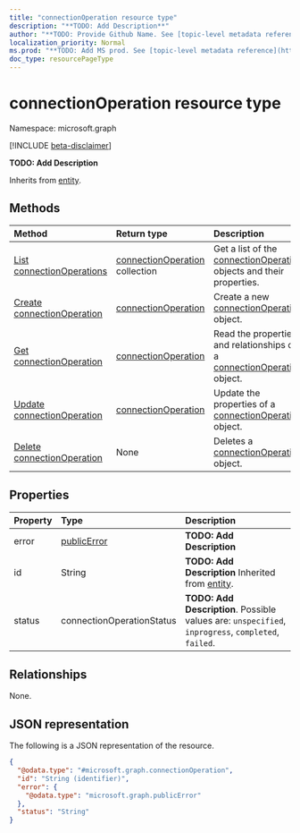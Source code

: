 ```yaml
---
title: "connectionOperation resource type"
description: "**TODO: Add Description**"
author: "**TODO: Provide Github Name. See [topic-level metadata reference](https://msgo.azurewebsites.net/add/document/guidelines/metadata.html#topic-level-metadata)**"
localization_priority: Normal
ms.prod: "**TODO: Add MS prod. See [topic-level metadata reference](https://msgo.azurewebsites.net/add/document/guidelines/metadata.html#topic-level-metadata)**"
doc_type: resourcePageType
---
```


# connectionOperation resource type

Namespace: microsoft.graph

[!INCLUDE [beta-disclaimer](../../includes/beta-disclaimer.md)]

**TODO: Add Description**


Inherits from [entity](../resources/entity.md).

## Methods
|Method|Return type|Description|
|:---|:---|:---|
|[List connectionOperations](../api/connectionoperation-list.md)|[connectionOperation](../resources/connectionoperation.md) collection|Get a list of the [connectionOperation](../resources/connectionoperation.md) objects and their properties.|
|[Create connectionOperation](../api/connectionoperation-create.md)|[connectionOperation](../resources/connectionoperation.md)|Create a new [connectionOperation](../resources/connectionoperation.md) object.|
|[Get connectionOperation](../api/connectionoperation-get.md)|[connectionOperation](../resources/connectionoperation.md)|Read the properties and relationships of a [connectionOperation](../resources/connectionoperation.md) object.|
|[Update connectionOperation](../api/connectionoperation-update.md)|[connectionOperation](../resources/connectionoperation.md)|Update the properties of a [connectionOperation](../resources/connectionoperation.md) object.|
|[Delete connectionOperation](../api/connectionoperation-delete.md)|None|Deletes a [connectionOperation](../resources/connectionoperation.md) object.|

## Properties
|Property|Type|Description|
|:---|:---|:---|
|error|[publicError](../resources/publicerror.md)|**TODO: Add Description**|
|id|String|**TODO: Add Description** Inherited from [entity](../resources/entity.md).|
|status|connectionOperationStatus|**TODO: Add Description**. Possible values are: `unspecified`, `inprogress`, `completed`, `failed`.|

## Relationships
None.

## JSON representation
The following is a JSON representation of the resource.
<!-- {
  "blockType": "resource",
  "keyProperty": "id",
  "@odata.type": "microsoft.graph.connectionOperation",
  "baseType": "microsoft.graph.entity",
  "openType": false
}
-->
``` json
{
  "@odata.type": "#microsoft.graph.connectionOperation",
  "id": "String (identifier)",
  "error": {
    "@odata.type": "microsoft.graph.publicError"
  },
  "status": "String"
}
```

